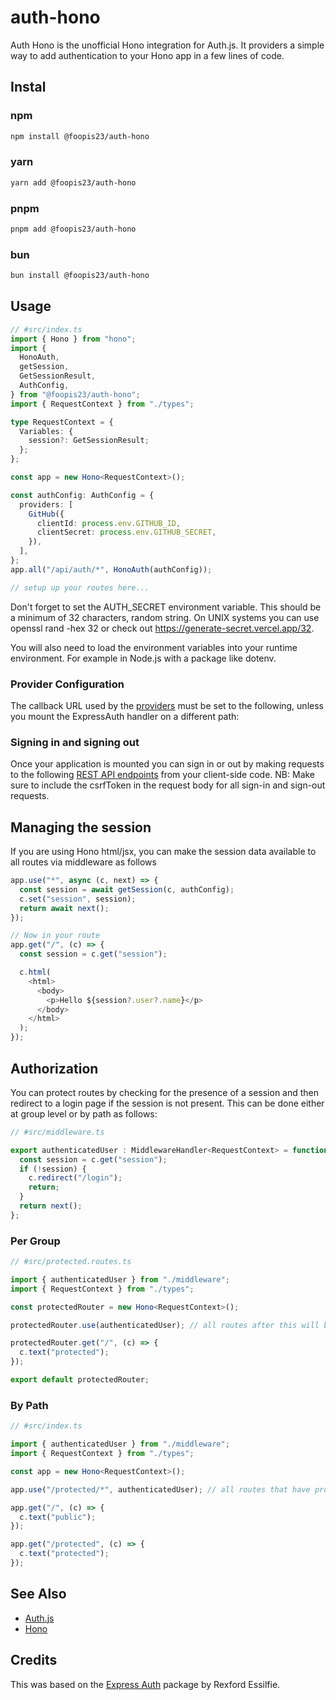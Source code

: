 # auth-hono

Auth Hono is the unofficial Hono integration for Auth.js. It providers a simple way to add authentication to your Hono app in a few lines of code.

## Instal

### npm

```bash
npm install @foopis23/auth-hono
```

### yarn

```bash
yarn add @foopis23/auth-hono
```

### pnpm

```bash
pnpm add @foopis23/auth-hono
```

### bun

```bash
bun install @foopis23/auth-hono
```

## Usage

```ts
// #src/index.ts
import { Hono } from "hono";
import {
  HonoAuth,
  getSession,
  GetSessionResult,
  AuthConfig,
} from "@foopis23/auth-hono";
import { RequestContext } from "./types";

type RequestContext = {
  Variables: {
    session?: GetSessionResult;
  };
};

const app = new Hono<RequestContext>();

const authConfig: AuthConfig = {
  providers: [
    GitHub({
      clientId: process.env.GITHUB_ID,
      clientSecret: process.env.GITHUB_SECRET,
    }),
  ],
};
app.all("/api/auth/*", HonoAuth(authConfig));

// setup up your routes here...
```

Don't forget to set the AUTH_SECRET environment variable. This should be a minimum of 32 characters, random string. On UNIX systems you can use openssl rand -hex 32 or check out https://generate-secret.vercel.app/32.

You will also need to load the environment variables into your runtime environment. For example in Node.js with a package like dotenv.

### Provider Configuration

The callback URL used by the [providers](https://authjs.dev/reference/core/providers) must be set to the following, unless you mount the ExpressAuth handler on a different path:

### Signing in and signing out

Once your application is mounted you can sign in or out by making requests to the following [REST API endpoints](https://authjs.dev/reference/core/types#authaction) from your client-side code. NB: Make sure to include the csrfToken in the request body for all sign-in and sign-out requests.

## Managing the session

If you are using Hono html/jsx, you can make the session data available to all routes via middleware as follows

```ts
app.use("*", async (c, next) => {
  const session = await getSession(c, authConfig);
  c.set("session", session);
  return await next();
});

// Now in your route
app.get("/", (c) => {
  const session = c.get("session");

  c.html(
    <html>
      <body>
        <p>Hello ${session?.user?.name}</p>
      </body>
    </html>
  );
});
```

## Authorization

You can protect routes by checking for the presence of a session and then redirect to a login page if the session is not present. This can be done either at group level or by path as follows:

```ts
// #src/middleware.ts

export authenticatedUser : MiddlewareHandler<RequestContext> = function (c, next) {
  const session = c.get("session");
  if (!session) {
    c.redirect("/login");
    return;
  }
  return next();
};
```

### Per Group

```ts
// #src/protected.routes.ts

import { authenticatedUser } from "./middleware";
import { RequestContext } from "./types";

const protectedRouter = new Hono<RequestContext>();

protectedRouter.use(authenticatedUser); // all routes after this will be protected

protectedRouter.get("/", (c) => {
  c.text("protected");
});

export default protectedRouter;
```

### By Path

```ts
// #src/index.ts

import { authenticatedUser } from "./middleware";
import { RequestContext } from "./types";

const app = new Hono<RequestContext>();

app.use("/protected/*", authenticatedUser); // all routes that have protected/* will be protected after this

app.get("/", (c) => {
  c.text("public");
});

app.get("/protected", (c) => {
  c.text("protected");
});
```

## See Also

- [Auth.js](https://authjs.dev)
- [Hono](https://hono.dev)

## Credits

This was based on the [Express Auth](https://authjs.dev/reference/express) package by Rexford Essilfie.
